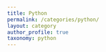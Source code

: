 ```yaml
---
title: Python
permalink: /categories/python/
layout: category
author_profile: true
taxonomy: python
---
```

